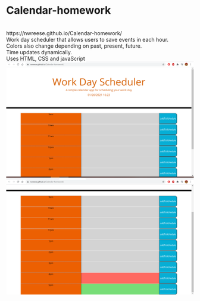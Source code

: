 # Calendar-homework
<br>
https://nwreese.github.io/Calendar-homework/
<br>
Work day scheduler that allows users to save events in each hour. 
<br>
Colors also change depending on past, present, future. 
<br>
Time updates dynamically.
<br>
Uses HTML, CSS and javaScript
<br>
<img src = "Screenshot (26).png">
<img src = "Screenshot (27).png">
